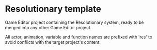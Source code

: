 # Resolutionary template

Game Editor project containing the Resolutionary system, ready to be merged into any other Game Editor project.

All actor, animation, variable and function names are prefixed with 'res' to avoid conflicts with the target project's content.
